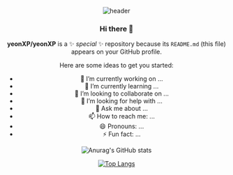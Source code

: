  <div align=center>

  ![header](https://capsule-render.vercel.app/api?type=waving&color=timeGradient&height=200&section=header&text=yeonXP&fontAlign=81&fontAlignY=35)
  
### Hi there 👋


**yeonXP/yeonXP** is a ✨ _special_ ✨ repository because its `README.md` (this file) appears on your GitHub profile.

Here are some ideas to get you started:

- 🔭 I’m currently working on ...
- 🌱 I’m currently learning ...
- 👯 I’m looking to collaborate on ...
- 🤔 I’m looking for help with ...
- 💬 Ask me about ...
- 📫 How to reach me: ...
- 😄 Pronouns: ...
- ⚡ Fun fact: ...

![Anurag's GitHub stats](https://github-readme-stats.vercel.app/api?username=yeonXP&theme=tokyonight&show_icons=true)

[![Top Langs](https://github-readme-stats.vercel.app/api/top-langs/?username=yeonXP&layout=compact)](https://github.com/delay-100/github-readme-stats)

</div>
